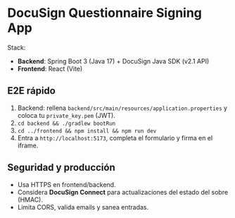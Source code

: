 # DocuSign Questionnaire Signing App

Stack:
- **Backend**: Spring Boot 3 (Java 17) + DocuSign Java SDK (v2.1 API)
- **Frontend**: React (Vite)

## E2E rápido
1. Backend: rellena `backend/src/main/resources/application.properties` y coloca tu `private_key.pem` (JWT).
2. `cd backend && ./gradlew bootRun`
3. `cd ../frontend && npm install && npm run dev`
4. Entra a `http://localhost:5173`, completa el formulario y firma en el iframe.

## Seguridad y producción
- Usa HTTPS en frontend/backend.
- Considera **DocuSign Connect** para actualizaciones del estado del sobre (HMAC).
- Limita CORS, valida emails y sanea entradas.
